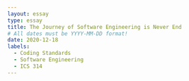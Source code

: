 ```yaml
---
layout: essay
type: essay
title: The Journey of Software Engineering is Never End
# All dates must be YYYY-MM-DD format!
date: 2020-12-18
labels:
  - Coding Standards
  - Software Engineering
  - ICS 314
---
```


